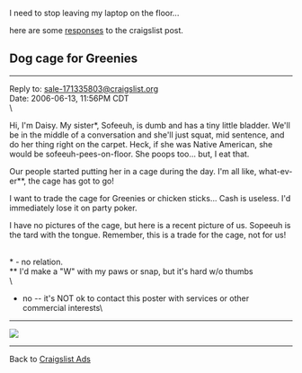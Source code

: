 I need to stop leaving my laptop on the floor...

here are some [responses](dogCageResponses.html) to the craigslist post.

Dog cage for Greenies
---------------------

* * * * *

Reply to:
[sale-171335803@craigslist.org](mailto:sale-171335803@craigslist.org?subject=Dog%20cage%20for%20Greenies)\
 Date: 2006-06-13, 11:56PM CDT\
 \

Hi, I'm Daisy. My sister\*, Sofeeuh, is dumb and has a tiny little
bladder. We'll be in the middle of a conversation and she'll just squat,
mid sentence, and do her thing right on the carpet. Heck, if she was
Native American, she would be sofeeuh-pees-on-floor. She poops too… but,
I eat that.

Our people started putting her in a cage during the day. I'm all like,
what-ev-er\*\*, the cage has got to go!

I want to trade the cage for Greenies or chicken sticks... Cash is
useless. I'd immediately lose it on party poker.

I have no pictures of the cage, but here is a recent picture of us.
Sopeeuh is the tard with the tongue. Remember, this is a trade for the
cage, not for us!

\
 \* - no relation. \
 \*\* I'd make a "W" with my paws or snap, but it's hard w/o thumbs \
\

-   no -- it's NOT ok to contact this poster with services or other
    commercial interests\

* * * * *

![](media/sophieAndDaisy.jpg)

* * * * *

Back to [Craigslist Ads](craigslistAds.html)
